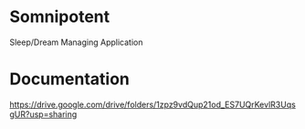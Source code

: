 # Somnipotent
Sleep/Dream Managing Application

# Documentation
https://drive.google.com/drive/folders/1zpz9vdQup21od_ES7UQrKevlR3UqsgUR?usp=sharing
